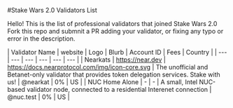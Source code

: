 #Stake Wars 2.0 Validators List

Hello! This is the list of professional validators that joined Stake Wars 2.0
Fork this repo and submnit a PR adding your validator, or fixing any typo or error in the description.

| Validator Name | website | Logo | Blurb | Account ID | Fees | Country |
| --- | --- | --- | --- | --- | --- |
| Nearkats | https://near.dev | https://docs.nearprotocol.com/img/icon-core.svg | The unofficial and Betanet-only validator that provides token delegation services. Stake with us! | @nearkat | 0% | US |
| NUC Home Alone | - | - | A small, Intel NUC-based validator node, connected to a residential Interenet connection | @nuc.test | 0% | US |